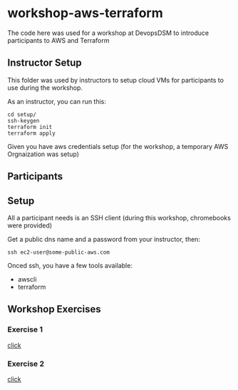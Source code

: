 # workshop-aws-terraform

The code here was used for a workshop at DevopsDSM to introduce participants to AWS and Terraform

## Instructor Setup

This folder was used by instructors to setup cloud VMs for participants to use during the workshop.

As an instructor, you can run this:

```
cd setup/
ssh-keygen
terraform init
terraform apply
```

Given you have aws credentials setup (for the workshop, a temporary AWS Orgnaization was setup)

## Participants

## Setup

All a participant needs is an SSH client (during this workshop, chromebooks were provided)

Get a public dns name and a password from your instructor, then:

```
ssh ec2-user@some-public-aws.com
```

Onced ssh, you have a few tools available:

- awscli
- terraform

## Workshop Exercises

### Exercise 1

[click](exercise1/README.md)

### Exercise 2

[click](exercise2/README.md)

